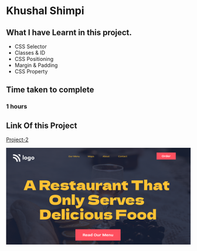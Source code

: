 # Khushal Shimpi

## What I have Learnt in this project.

- CSS Selector
- Classes & ID
- CSS Positioning
- Margin & Padding
- CSS Property

## Time taken to complete

### 1 hours

## Link Of this Project

[Project-2](https://storied-duckanoo-e48671.netlify.app/)

![Image](thumbnail.png)
